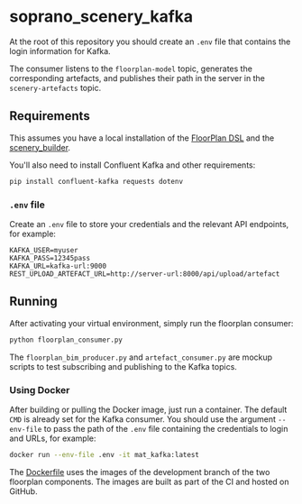 # soprano_scenery_kafka

At the root of this repository you should create an `.env` file that contains the login information for Kafka.

The consumer listens to the `floorplan-model` topic, generates the corresponding artefacts, and publishes their path in the server in the `scenery-artefacts` topic.

## Requirements

This assumes you have a local installation of the [FloorPlan DSL](https://github.com/secorolab/FloorPlan-DSL) and the [scenery_builder](https://github.com/secorolab/scenery_builder).

You'll also need to install Confluent Kafka and other requirements:

```bash
pip install confluent-kafka requests dotenv

```

### `.env` file

Create an `.env` file to store your credentials and the relevant API endpoints, for example:

```dotenv
KAFKA_USER=myuser
KAFKA_PASS=12345pass
KAFKA_URL=kafka-url:9000
REST_UPLOAD_ARTEFACT_URL=http://server-url:8000/api/upload/artefact
```

## Running 

After activating your virtual environment, simply run the floorplan consumer:

```bash
python floorplan_consumer.py
```

The `floorplan_bim_producer.py` and `artefact_consumer.py` are mockup scripts to test subscribing and publishing to the Kafka topics.

### Using Docker

After building or pulling the Docker image, just run a container. The default `CMD` is already set for the Kafka consumer. 
You should use the argument `--env-file` to pass the path of the `.env` file containing the credentials to login and URLs, for example:

```bash
docker run --env-file .env -it mat_kafka:latest
```

The [Dockerfile](Dockerfile) uses the images of the development branch of the two floorplan components. The images are built as part of the CI and hosted on GitHub. 
